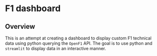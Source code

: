 # F1 dashboard
## Overview
This is an attempt at creating a dashboard to display custom F1 technical data using python querying the `OpenF1` API. The goal is to use python and `streamlit` to display data in an interactive manner.